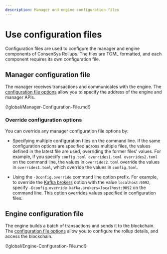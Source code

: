 ```yaml
---
description: Manager and engine configuration files
---
```


# Use configuration files

Configuration files are used to configure the manager and engine components of ConsenSys Rollups. The files are
TOML formatted, and each component requires its own configuration file.

## Manager configuration file

The manager receives transactions and communicates with the engine. The [configuration file options](../../Reference/Configuration-File.md#manager)
allow you to specify the address of the engine and manager APIs.

{!global/Manager-Configuration-File.md!}

### Override configuration options

You can override any manager configuration file options by:

- Specifying multiple configuration files on the command line.
  If the same configuration options are specified across multiple files, the values defined in the latest file are used,
  overriding the former files' values.
  For example, if you specify `config.toml overrides1.toml overrides2.toml` on the command line,
  the values in `overrides2.toml` override the values in `overrides1.toml`, which override the values in `config.toml`.

- Using the `-Dconfig.override` command line option prefix.
  For example, to override the [Kafka brokers](../../Reference/Configuration-File.md#brokers) option with the value
  `localhost:9092`, specify `-Dconfig.override.kafka.brokers=localhost:9092` on the command line.
  This option overrides values specified in configuration files.

## Engine configuration file

The engine builds a batch of transactions and sends it to the blockchain. The
[configuration file options](../../Reference/Configuration-File.md#engine) allow you to configure the rollup details,
and access the blockchain.

{!global/Engine-Configuration-File.md!}
